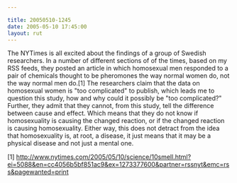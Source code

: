 ```yaml
---

title: 20050510-1245
date: 2005-05-10 17:45:00
layout: rut
---
```


<p>The NYTimes is all excited about the findings of a group of
Swedish researchers.  In a number of different sections of of the
times, based on my RSS feeds, they posted an article in which
homosexual men responded to a pair of chemicals thought to be
pheromones the way normal women do, not the way normal men do.[1]
The researchers claim that the data on homosexual women is "too
complicated" to publish, which leads me to question this study, how
and why could it possibly be "too complicated?"  Further, they admit
that they cannot, from this study, tell the difference between cause
and effect.  Which means that they do not know if homosexuality
is causing the changed reaction, or if the changed reaction is
causing homosexuality.  Either way, this does not detract from the
idea that homosexuality is, at root, a disease, it just means that
it may be a physical disease and not just a mental one.</p>

[1]
http://www.nytimes.com/2005/05/10/science/10smell.html?ei=5088&en=cc4056b5bf851ac9&ex=1273377600&partner=rssnyt&emc=rss&pagewanted=print

